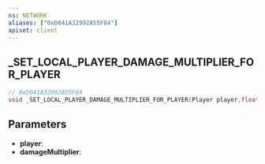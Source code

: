 ```yaml
---
ns: NETWORK
aliases: ["0xD041A32992A55F84"]
apiset: client
---
```

## _SET_LOCAL_PLAYER_DAMAGE_MULTIPLIER_FOR_PLAYER

```c
// 0xD041A32992A55F84
void _SET_LOCAL_PLAYER_DAMAGE_MULTIPLIER_FOR_PLAYER(Player player,float damageMultiplier);
```


## Parameters
* **player**:
* **damageMultiplier**: